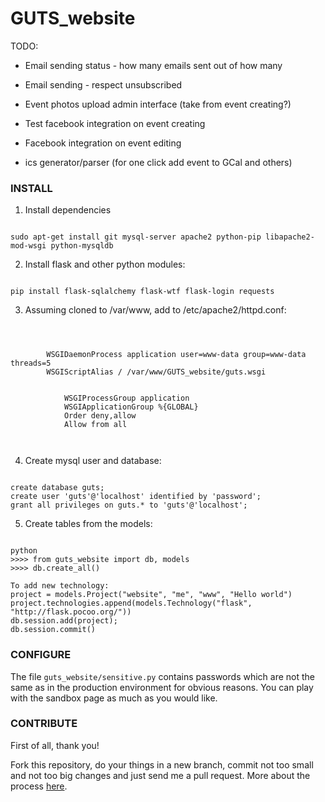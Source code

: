 GUTS_website
============
TODO:
* Email sending status - how many emails sent out of how many
* Email sending - respect unsubscribed

* Event photos upload admin interface (take from event creating?)
* Test facebook integration on event creating
* Facebook integration on event editing
* ics generator/parser (for one click add event to GCal and others)

### INSTALL
1. Install dependencies
<pre><code>
sudo apt-get install git mysql-server apache2 python-pip libapache2-mod-wsgi python-mysqldb
</code></pre>

2. Install flask and other python modules:
<pre><code>
pip install flask-sqlalchemy flask-wtf flask-login requests
</code></pre>

3. Assuming cloned to /var/www, add to /etc/apache2/httpd.conf:
<pre><code>
    <VirtualHost *>

        WSGIDaemonProcess application user=www-data group=www-data threads=5
        WSGIScriptAlias / /var/www/GUTS_website/guts.wsgi

        <Directory /var/www/GUTS_website>
            WSGIProcessGroup application
            WSGIApplicationGroup %{GLOBAL}
            Order deny,allow
            Allow from all
        </Directory>
    </VirtualHost>
</code></pre>

4. Create mysql user and database:
<pre><code>
create database guts;
create user 'guts'@'localhost' identified by 'password';
grant all privileges on guts.* to 'guts'@'localhost';
</code></pre>

5. Create tables from the models:
<pre><code>
python
>>>> from guts_website import db, models
>>>> db.create_all()

To add new technology:
project = models.Project("website", "me", "www", "Hello world")
project.technologies.append(models.Technology("flask", "http://flask.pocoo.org/"))
db.session.add(project);
db.session.commit()
</code></pre>

### CONFIGURE
The file `guts_website/sensitive.py` contains passwords which are not the same as in the production environment for obvious reasons. You can play with the sandbox page as much as you would like.

### CONTRIBUTE
First of all, thank you!

Fork this repository, do your things in a new branch, commit not too small and not too big changes and just send me a pull request. More about the process [here](https://help.github.com/articles/using-pull-requests).
